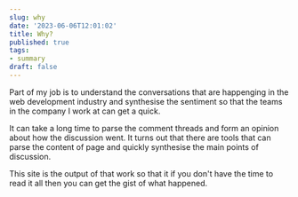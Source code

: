```yaml
---
slug: why
date: '2023-06-06T12:01:02'
title: Why?
published: true
tags:
- summary
draft: false
---
```


Part of my job is to understand the conversations that are happenging in the web 
development industry and synthesise the sentiment so that the teams in the company 
I work at can get a quick.

It can take a long time to parse the comment threads and form an opinion about how 
the discussion went. It turns out that there are tools that can parse the content of 
page and quickly synthesise the main points of discussion.

This site is the output of that work so that it if you don't have the time to read it
all then you can get the gist of what happened.